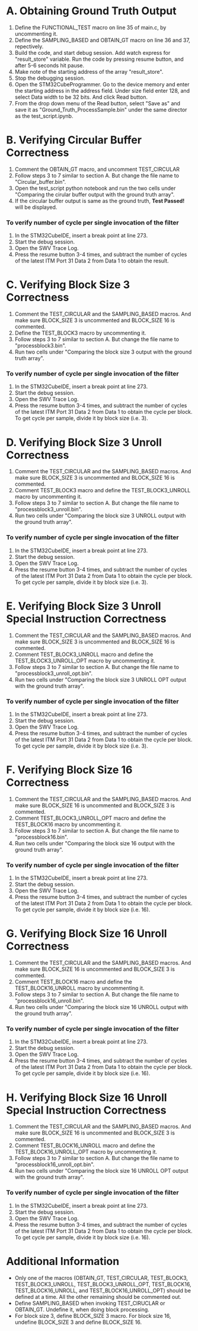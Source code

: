 
# A. Obtaining Ground Truth Output

1) Define the FUNCTIONAL_TEST macro on line 35 of main.c, by uncommenting it.
2) Define the SAMPLING_BASED and OBTAIN_GT macro on line 36 and 37, repectively.
3) Build the code, and start debug session. Add watch express for "result_store" variable. Run the code by pressing resume button, and after 5-6 seconds hit pause.
4) Make note of the starting address of the array "result_store".
5) Stop the debugging session.
6) Open the STM32CubeProgrammer. Go to the device memory and enter the starting address in the address field. Under size field enter 128, and select Data width to be 32 bits. And click Read button.
7) From the drop down menu of the Read button, select "Save as" and save it as "Ground_Truth_ProcessSample.bin" under the same director as the test_script.ipynb.

# B. Verifying Circular Buffer Correctness

1) Comment the OBTAIN_GT macro, and uncomment TEST_CIRCULAR
2) Follow steps 3 to 7 similar to section A. But change the file name to "Circular_buffer.bin".
3) Open the test_script python notebook and run the two cells under "Comparing the cirular buffer output with the ground truth array".
4) If the circular buffer output is same as the ground truth, **Test Passed!** will be displayed.

### To verify number of cycle per single invocation of the filter
1) In the STM32CubeIDE, insert a break point at line 273.
2) Start the debug session.
3) Open the SWV Trace Log.
4) Press the resume button 3-4 times, and subtract the number of cycles of the latest ITM Port 31 Data 2 from Data 1 to obtain the result.

# C. Verifying Block Size 3 Correctness

1) Comment the TEST_CIRCULAR and the SAMPLING_BASED macros. And make sure BLOCK_SIZE 3 is uncommented and BLOCK_SIZE 16 is commented.
2) Define the TEST_BLOCK3 macro by uncommenting it.
3) Follow steps 3 to 7 similar to section A. But change the file name to "processblock3.bin".
4) Run two cells under "Comparing the block size 3 output with the ground truth array".

### To verify number of cycle per single invocation of the filter
1) In the STM32CubeIDE, insert a break point at line 273.
2) Start the debug session.
3) Open the SWV Trace Log.
4) Press the resume button 3-4 times, and subtract the number of cycles of the latest ITM Port 31 Data 2 from Data 1 to obtain the cycle per block. To get cycle per sample, divide it by block size (i.e. 3).

# D. Verifying Block Size 3 Unroll Correctness

1) Comment the TEST_CIRCULAR and the SAMPLING_BASED macros. And make sure BLOCK_SIZE 3 is uncommented and BLOCK_SIZE 16 is commented.
2) Comment TEST_BLOCK3 macro and define the TEST_BLOCK3_UNROLL macro by uncommenting it.
3) Follow steps 3 to 7 similar to section A. But change the file name to "processblock3_unroll.bin".
4) Run two cells under "Comparing the block size 3 UNROLL output with the ground truth array".

### To verify number of cycle per single invocation of the filter
1) In the STM32CubeIDE, insert a break point at line 273.
2) Start the debug session.
3) Open the SWV Trace Log.
4) Press the resume button 3-4 times, and subtract the number of cycles of the latest ITM Port 31 Data 2 from Data 1 to obtain the cycle per block. To get cycle per sample, divide it by block size (i.e. 3).

# E. Verifying Block Size 3 Unroll Special Instruction Correctness

1) Comment the TEST_CIRCULAR and the SAMPLING_BASED macros. And make sure BLOCK_SIZE 3 is uncommented and BLOCK_SIZE 16 is commented.
2) Comment TEST_BLOCK3_UNROLL macro and define the TEST_BLOCK3_UNROLL_OPT macro by uncommenting it.
3) Follow steps 3 to 7 similar to section A. But change the file name to "processblock3_unroll_opt.bin".
4) Run two cells under "Comparing the block size 3 UNROLL OPT output with the ground truth array".

### To verify number of cycle per single invocation of the filter
1) In the STM32CubeIDE, insert a break point at line 273.
2) Start the debug session.
3) Open the SWV Trace Log.
4) Press the resume button 3-4 times, and subtract the number of cycles of the latest ITM Port 31 Data 2 from Data 1 to obtain the cycle per block. To get cycle per sample, divide it by block size (i.e. 3).

# F. Verifying Block Size 16 Correctness

1) Comment the TEST_CIRCULAR and the SAMPLING_BASED macros. And make sure BLOCK_SIZE 16 is uncommented and BLOCK_SIZE 3 is commented.
2) Comment TEST_BLOCK3_UNROLL_OPT macro and define the TEST_BLOCK16 macro by uncommenting it.
3) Follow steps 3 to 7 similar to section A. But change the file name to "processblock16.bin".
4) Run two cells under "Comparing the block size 16 output with the ground truth array".

### To verify number of cycle per single invocation of the filter
1) In the STM32CubeIDE, insert a break point at line 273.
2) Start the debug session.
3) Open the SWV Trace Log.
4) Press the resume button 3-4 times, and subtract the number of cycles of the latest ITM Port 31 Data 2 from Data 1 to obtain the cycle per block. To get cycle per sample, divide it by block size (i.e. 16).

# G. Verifying Block Size 16 Unroll Correctness

1) Comment the TEST_CIRCULAR and the SAMPLING_BASED macros. And make sure BLOCK_SIZE 16 is uncommented and BLOCK_SIZE 3 is commented.
2) Comment TEST_BLOCK16 macro and define the TEST_BLOCK16_UNROLL macro by uncommenting it.
3) Follow steps 3 to 7 similar to section A. But change the file name to "processblock16_unroll.bin".
4) Run two cells under "Comparing the block size 16 UNROLL output with the ground truth array".

### To verify number of cycle per single invocation of the filter
1) In the STM32CubeIDE, insert a break point at line 273.
2) Start the debug session.
3) Open the SWV Trace Log.
4) Press the resume button 3-4 times, and subtract the number of cycles of the latest ITM Port 31 Data 2 from Data 1 to obtain the cycle per block. To get cycle per sample, divide it by block size (i.e. 16).

# H. Verifying Block Size 16 Unroll Special Instruction Correctness

1) Comment the TEST_CIRCULAR and the SAMPLING_BASED macros. And make sure BLOCK_SIZE 16 is uncommented and BLOCK_SIZE 3 is commented.
2) Comment TEST_BLOCK16_UNROLL macro and define the TEST_BLOCK16_UNROLL_OPT macro by uncommenting it.
3) Follow steps 3 to 7 similar to section A. But change the file name to "processblock16_unroll_opt.bin".
4) Run two cells under "Comparing the block size 16 UNROLL OPT output with the ground truth array".

### To verify number of cycle per single invocation of the filter
1) In the STM32CubeIDE, insert a break point at line 273.
2) Start the debug session.
3) Open the SWV Trace Log.
4) Press the resume button 3-4 times, and subtract the number of cycles of the latest ITM Port 31 Data 2 from Data 1 to obtain the cycle per block. To get cycle per sample, divide it by block size (i.e. 16).

# Additional Information
- Only one of the macros (OBTAIN_GT, TEST_CIRCULAR, TEST_BLOCK3, TEST_BLOCK3_UNROLL, TEST_BLOCK3_UNROLL_OPT, TEST_BLOCK16, TEST_BLOCK16_UNROLL, and TEST_BLOCK16_UNROLL_OPT) should be defined at a time. All the other remaining should be commented out.
- Define SAMPLING_BASED when invoking TEST_CIRUCLAR or OBTAIN_GT. Undefine it, when doing block processing.
- For block size 3, define BLOCK_SIZE 3 macro. For block size 16, undefine BLOCK_SIZE 3 and define BLOCK_SIZE 16.


